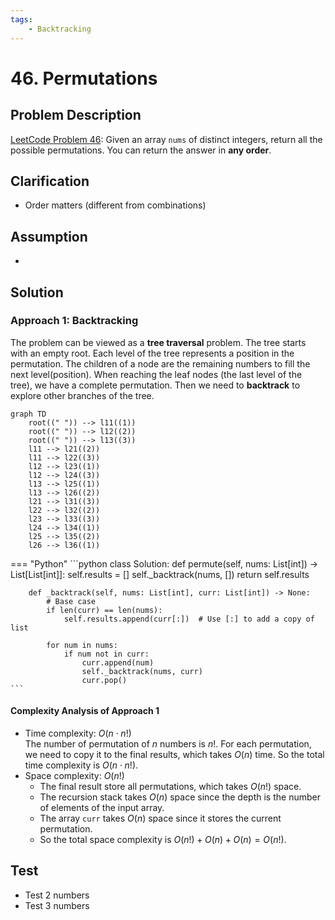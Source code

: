 ```yaml
---
tags:
    - Backtracking
---
```


# 46. Permutations

## Problem Description

[LeetCode Problem 46](https://leetcode.com/problems/permutations/description/): Given an
array `nums` of distinct integers, return all the possible permutations. You can return
the answer in **any order**.

## Clarification

- Order matters (different from combinations)

## Assumption

-

## Solution

### Approach 1: Backtracking

The problem can be viewed as a **tree traversal** problem. The tree starts with an empty
root. Each level of the tree represents a position in the permutation. The children of
a node are the remaining numbers to fill the next level(position). When reaching the
leaf nodes (the last level of the tree), we have a complete permutation. Then we need
to **backtrack** to explore other branches of the tree.

```mermaid
graph TD
    root((" ")) --> l11((1))
    root((" ")) --> l12((2))
    root((" ")) --> l13((3))
    l11 --> l21((2))
    l11 --> l22((3))
    l12 --> l23((1))
    l12 --> l24((3))
    l13 --> l25((1))
    l13 --> l26((2))
    l21 --> l31((3))
    l22 --> l32((2))
    l23 --> l33((3))
    l24 --> l34((1))
    l25 --> l35((2))
    l26 --> l36((1))
```

=== "Python"
    ```python
    class Solution:
        def permute(self, nums: List[int]) -> List[List[int]]:
            self.results = []
            self._backtrack(nums, [])
            return self.results

        def _backtrack(self, nums: List[int], curr: List[int]) -> None:
            # Base case
            if len(curr) == len(nums):
                self.results.append(curr[:])  # Use [:] to add a copy of list

            for num in nums:
                if num not in curr:
                    curr.append(num)
                    self._backtrack(nums, curr)
                    curr.pop()
    ```

#### Complexity Analysis of Approach 1

- Time complexity: $O(n \cdot n!)$  
  The number of permutation of $n$ numbers is $n!$. For each permutation, we need to
  copy it to the final results, which takes $O(n)$ time. So the total time complexity
  is $O(n \cdot n!)$.
- Space complexity: $O(n!)$  
    - The final result store all permutations, which takes $O(n!)$ space.
    - The recursion stack takes $O(n)$ space since the depth is the number of elements
    of the input array.
    - The array `curr` takes $O(n)$ space since it stores the current permutation.
    - So the total space complexity is $O(n!) + O(n) + O(n) = O(n!)$.

## Test

- Test 2 numbers
- Test 3 numbers

